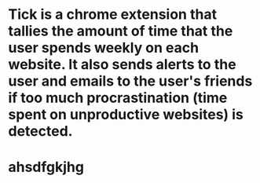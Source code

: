 # Tick is a chrome extension that tallies the amount of time that the user spends weekly on each website. It also sends alerts to the user and emails to the user's friends if too much procrastination (time spent on unproductive websites) is detected.

# ahsdfgkjhg